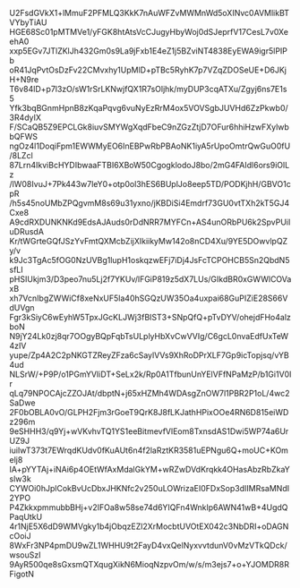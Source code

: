 U2FsdGVkX1+lMmuF2PFMLQ3KkK7nAuWFZvMWMnWd5oXINvc0AVMlikBTVYbyTiAU
HGE68Sc01pMTMVe1/yFGK8htAtsVcCJugyHbyWoj0dSJeprfV17CesL7v0XeehA0
xxp5EGv7JTlZKlJh432Gm0s9La9jFxb1E4eZ1j5BZviNT4838EyEWA9igr5lPIPb
oR41JqPvtOsDzFv22CMvxhy1UpMlD+pTBc5RyhK7p7VZqZDOSeUE+D6JKjH+N9re
T6v84lD+p7l3zO/sW1rSrLKNwjfQX1R7sOljhk/myDUP3cqATXu/Zgyj6ns7E1s5
Yfk3bqBGnmHpnB8zKqaPqvg6vuNyEzRrM4ox5VOVSgbJUVHd6ZzPkwb0/3R4dyIX
F/SCaQB5Z9EPCLGk8iuvSMYWgXqdFbeC9nZGzZtjD7OFur6hhiHzwFXylwbbQFWS
ngOz4l1DoqiFpm1EWWMyEO6InEBPwRbPBAoNK1iyA5rUpoOmtrQwGuO0fU/8LZcl
87Lrn4IkviBcHYDIbwaaFTBI6XBoW50CgogklodoJ8bo/2mG4FAIdl6ors9iOlLz
/lW08IvuJ+7Pk443w7leY0+otp0ol3hES6BUplJo8eep5TD/PODKjhH/GBVO1cpR
/h5s45noUMbZPQgvmM8s69u31yxno/jKBDiSi4Emdrf73GU0vtTXh2kT5GJ4Cxe8
A9cdRXDUNKNKd9EdsAJAuds0rDdNRR7MYFCn+AS4unORbPU6k2SpvPUiIuDRusdA
Kr/tWGrteGQfJSzYvFmtQXMcbZijXIkiikyMw142o8nCD4Xu/9YE5DOwvlpQZy/v
k9Jc3TgAc5fOG0NzUVBg1lupH1oskqzwEFj7iDj4JsFcTCPOHCB5Sn2QbdN5sfLI
pHSIUkjm3/D3peo7nu5Lj2f7YKUv/lFGiP819z5dX7LUs/GIkdBR0xGWWlCOVaxB
xh7VcnIbgZWWiCf8xeNxUF5la40hSGQzUW35Oa4uxpai68GuPIZiE28S66VdUVgn
Fgr3kSiyC6wEyhW5TpxJGcKLJWj3fBIST3+SNpQfQ+pTvDYV/ohejdFHo4alzboN
N9jY24Lk0zj8qr7OOgyBQpFqbTsULplyHbXvCwVVIg/C6gcL0nvaEdfUxTeW4zIV
yupe/Zp4A2C2pNKGTZReyZFza6cSaylVVs9XhRoDPrXLF7Gp9icTopjsq/vYB4ud
NLSrW/+P9P/o1PGmYVIiDT+SeLx2k/Rp0A1TfbunUnYElVFfNPaMzP/b1Gi1V0Ir
qLq79NPOCAjcZZOJAt/dbptN+j65xHZMh4WDAsgZnOW7l1PBR2P1oL/4wc2SaDwe
2F0bOBLA0vO/GLPH2Fjm3rGoeT9QrK8J8fLKJathHPixOOe4RN6D815eiWDz296m
9eSHHH3/q9Yj+wVKvhvTQ1YS1eeBitmevfVlEom8TxnsdAS1Dwi5WP74a6UrUZ9J
iuiIwT373t7EWrqdKUdv0fKuAUt6n4f2laRztKR3581uEPNgu6Q+moUC+KOmelj8
IA+pYYTAj+iNAi6p4OEtWfAxMdalGkYM+wRZwDVdKrqkk4OHasAbzRbZkaYslw3k
CYWOi0hJplCokBvUcDbxJHKNfc2v250uLOWrizaEI0FDxSop3dIIMRsaMNdI2YPO
P4ZkkxpmmubbBHj+v2IFOa8w58se74d6YIQFn4Wnklp6AWN41wB+4UgdQPaqUtkU
4r1NjE5X6dD9WMVgky1b4jObqzEZl2XrMocbtUVOtEX042c3NbDRI+oDAGNcOoiJ
8WxFr3NP4pmDU9wZL1WHHU9t2FayD4vxQelNyxvvtdunV0vMzVTkQDck/wsouSzI
9AyR500qe8sGxsmQTXqugXikN6MioqNzpvOm/w/s/m3ejs7+o+YJOMDR8RFigotN
